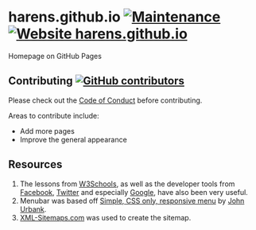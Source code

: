 # harens.github.io [![Maintenance](https://img.shields.io/badge/Maintained%3F-yes-green.svg)](https://github.com/harens/harens.github.io/graphs/commit-activity) [![Website harens.github.io](https://img.shields.io/website-up-down-green-red/https/naereen.github.io.svg)](https://harens.github.io)
Homepage on GitHub Pages
## Contributing [![GitHub contributors](https://img.shields.io/github/contributors/Naereen/StrapDown.js.svg)](https://github.com/harens/harens.github.io/graphs/contributors)
Please check out the [Code of Conduct](https://github.com/harens/harens.github.io/blob/master/CODE_OF_CONDUCT.md) before contributing.

Areas to contribute include:
* Add more pages
* Improve the general appearance
## Resources

1. The lessons from [W3Schools](https://www.w3schools.com), as well as the developer tools from [Facebook](https://developers.facebook.com), [Twitter](https://developer.twitter.com) and especially [Google](https://developers.google.com), have also been very useful.
2. Menubar was based off [Simple, CSS only, responsive menu](https://codepen.io/jurbank/pen/veGnb) by [John Urbank](https://codepen.io/jurbank/).
3. [XML-Sitemaps.com](https://www.xml-sitemaps.com) was used to create the sitemap.
